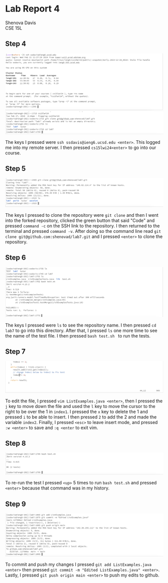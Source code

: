 # Lab Report 4

Shenova Davis  
CSE 15L

## Step 4

![Image](labreport4step4.png)
![Image](labreport4step4pt2.png) 

The keys I pressed were `ssh ssdavis@ieng6.ucsd.edu <enter>`. This logged me into my remote server. I then pressed `cs15lwi24<enter>` to go into our course. 

## Step 5

![Image](labreport4step5.png)

The keys I pressed to clone the repository were `git clone` and then I went into the forked repository, clicked the green button that said "Code" and pressed `command -c` on the SSH link to the repository. I then returned to the terminal and pressed `command -v`. After doing so the command line read `git clone git@github.com:shenovad/lab7.git` and I pressed `<enter>` to clone the repository. 

## Step 6

![Image](labreport4step6.png)

The keys I pressed were `ls` to see the repository name. I then pressed `cd lab7` to go into this directory. After that, I pressed `ls` one more time to see the name of the test file. I then pressed `bash test.sh ` to run the tests.  

## Step 7

![Image](labreport4step7.png)

To edit the file, I pressed `vim ListExamples.java <enter>`, then I pressed the `j` key to move down the file and used the `l` key to move the cursor to the right to be over the 1 in `index1`. I pressed the `x` key to delete the 1 and pressed `i` to be able to insert. I then pressed `2` to add the 2 and made the variable `index2`. Finally, I pressed `<esc>` to leave insert mode, and pressed `:w <enter>` to save and `:q <enter` to exit vim. 

## Step 8 

![Image](labreport4step8.png)

To re-run the test I pressed `<up>` 5 times to run `bash test.sh` and pressed `<enter>` because that command was in my history.

## Step 9 

![Image](labreport4step9.png)

To commit and push my changes I pressed `git add ListExamples.java <enter>` then pressed `git commit -m "Edited ListExamples.java" <enter>`. Lastly, I pressed `git push origin main <enter>` to push my edits to github. 
